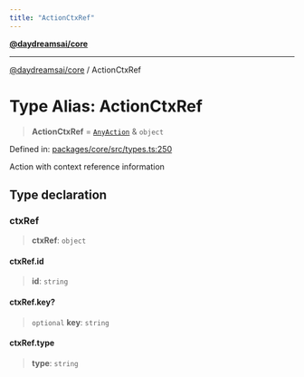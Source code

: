 ```yaml
---
title: "ActionCtxRef"
---
```


[**@daydreamsai/core**](./api-reference.md)

***

[@daydreamsai/core](./api-reference.md) / ActionCtxRef

# Type Alias: ActionCtxRef

> **ActionCtxRef** = [`AnyAction`](./AnyAction.md) & `object`

Defined in: [packages/core/src/types.ts:250](https://github.com/dojoengine/daydreams/blob/bbf75946e0d6d99fbdde4cebb2f8a4e8926724f1/packages/core/src/types.ts#L250)

Action with context reference information

## Type declaration

### ctxRef

> **ctxRef**: `object`

#### ctxRef.id

> **id**: `string`

#### ctxRef.key?

> `optional` **key**: `string`

#### ctxRef.type

> **type**: `string`

